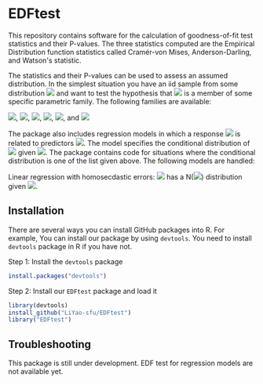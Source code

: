 # EDFtest
This repository contains software for the calculation of goodness-of-fit
test statistics and their P-values.  The three statistics computed are the
Empirical Distribution function statistics called Cramér-von Mises, Anderson-Darling,
and Watson's statistic.  

The statistics and their P-values can be used to assess an assumed distribution. In the simplest situation
you have an iid sample from some distribution <img src="https://render.githubusercontent.com/render/math?math=F"> and want to test the hypothesis that <img src="https://render.githubusercontent.com/render/math?math=F"> is a member of 
some specific parametric family. The following families are available:

<img src="https://render.githubusercontent.com/render/math?math=Normal(location=\mu,scale=\sigma^2)">,
<img src="https://render.githubusercontent.com/render/math?math=Gamma(shape=\alpha,scale=\beta)">,
<img src="https://render.githubusercontent.com/render/math?math=Logistic(location=\mu,scale=\beta)">,
<img src="https://render.githubusercontent.com/render/math?math=Laplace(location=\mu,scale=\beta)">,
<img src="https://render.githubusercontent.com/render/math?math=Weibull(shape=\alpha,scale=\beta)">, and
<img src="https://render.githubusercontent.com/render/math?math=Extreme Value(location=\mu,scale=\beta)">

The package also includes regression models in which a response <img src="https://render.githubusercontent.com/render/math?math=Y"> is related to predictors <img src="https://render.githubusercontent.com/render/math?math=X">. 
The model specifies the conditional distribution of <img src="https://render.githubusercontent.com/render/math?math=Y"> given <img src="https://render.githubusercontent.com/render/math?math=X">.  The package contains code
for situations where the conditional distribution is one of the list given above.  The 
following models are handled:

Linear regression with homosecdastic errors: <img src="https://render.githubusercontent.com/render/math?math=Y_i"> has a N(<img src="https://render.githubusercontent.com/render/math?math=X_i \beta, \sigma^2">) distribution given <img src="https://render.githubusercontent.com/render/math?math=X_i">.


## Installation
There are several ways you can install GitHub packages into R. For example,
You can install our package by using `devtools`. You need to install `devtools` package in R if you have not.


Step 1: Install the `devtools` package
```R
install.packages("devtools")
```

Step 2: Install our `EDFtest` package and load it
```R
library(devtools)
install_github("LiYao-sfu/EDFtest")
library("EDFtest")
```

## Troubleshooting
This package is still under development. EDF test for regression models are not available yet.


